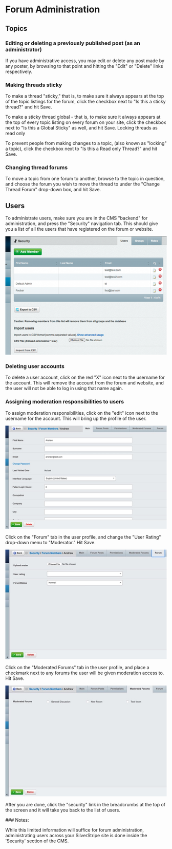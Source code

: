 # Forum Administration 

## Topics

### Editing or deleting a previously published post (as an administrator)

If you have administrative access, you may edit or delete any post made by any poster, by browsing to that point and hitting the "Edit" or "Delete" links respectively.

### Making threads sticky

To make a thread "sticky," that is, to make sure it always appears at the top of the topic listings for the forum, click the checkbox next to "Is this a sticky thread?" and hit Save.

To make a sticky thread global - that is, to make sure it always appears at the top of every topic listing on every forum on your site, click the checkbox next to "Is this a Global Sticky" as well, and hit Save.
Locking threads as read only

To prevent people from making changes to a topic, (also known as "locking" a topic), click the checkbox next to "Is this a Read only Thread?" and hit Save.

### Changing thread forums

To move a topic from one forum to another, browse to the topic in question, and choose the forum you wish to move the thread to under the "Change Thread Forum" drop-down box, and hit Save.

## Users

To administrate users, make sure you are in the CMS "backend" for administration, and press the "Security" navigation tab. This should give you a list of all the users that have registered on the forum or website. 

![Administrating forum users](_images/forum-users.png)

### Deleting user accounts

To delete a user account, click on the red "X" icon next to the username for the account. This will remove the account from the forum and website, and the user will not be able to log in using that name again. 

### Assigning moderation responsibilities to users

To assign moderation responsibilities, click on the "edit" icon next to the username for the account. This will bring up the profile of the user.

![Edit forum user](_images/edit-forum-user.jpg)

Click on the "Forum" tab in the user profile, and change the "User Rating" drop-down menu to "Moderator." Hit Save.

![User rating](_images/edit-user-forum-tab.jpg)

Click on the "Moderated Forums" tab in the user profile, and place a checkmark next to any forums the user will be given moderation access to. Hit Save.

![Moderated forums](_images/moderated-forums.jpg)

After you are done, click the "security" link in the breadcrumbs at the top of the screen and it will take you back to the list of users.

<div class="note" markdown="1">
### Notes:

While this limited information will suffice for forum administration, administrating users across your SilverStripe site is done inside the 'Security' section of the CMS.
</div>